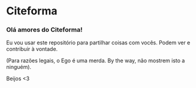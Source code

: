 # Citeforma
### Olá amores do Citeforma!

Eu vou usar este repositório para partilhar coisas com vocês. Podem ver e contribuir à vontade.

(Para razões legais, o Ego é uma merda. By the way, não mostrem isto a ninguém).

Beijos <3
